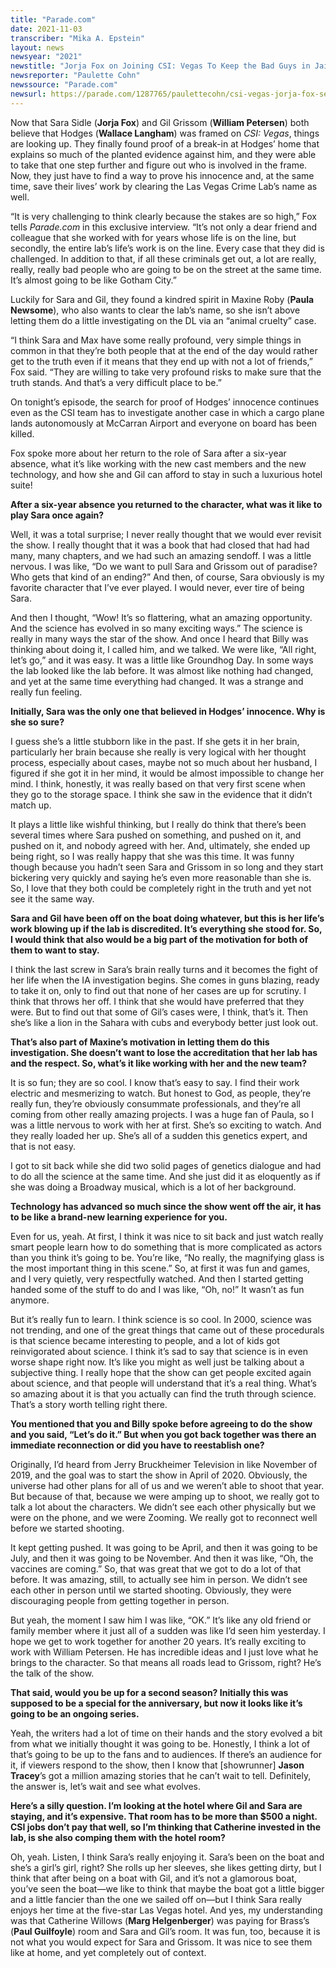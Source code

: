 ```yaml
---
title: "Parade.com"
date: 2021-11-03
transcriber: "Mika A. Epstein"
layout: news
newsyear: "2021"
newstitle: "Jorja Fox on Joining CSI: Vegas To Keep the Bad Guys in Jail and Prevent Vegas from Becoming Another Gotham City!"
newsreporter: "Paulette Cohn"
newssource: "Parade.com"
newsurl: https://parade.com/1287765/paulettecohn/csi-vegas-jorja-fox-season-1-2021/
---
```


Now that Sara Sidle (**Jorja Fox**) and Gil Grissom (**William Petersen**) both believe that Hodges (**Wallace Langham**) was framed on _CSI: Vegas_, things are looking up. They finally found proof of a break-in at Hodges’ home that explains so much of the planted evidence against him, and they were able to take that one step further and figure out who is involved in the frame. Now, they just have to find a way to prove his innocence and, at the same time, save their lives’ work by clearing the Las Vegas Crime Lab’s name as well.

“It is very challenging to think clearly because the stakes are so high,” Fox tells _Parade.com_ in this exclusive interview. “It’s not only a dear friend and colleague that she worked with for years whose life is on the line, but secondly, the entire lab’s life’s work is on the line. Every case that they did is challenged. In addition to that, if all these criminals get out, a lot are really, really, really bad people who are going to be on the street at the same time. It’s almost going to be like Gotham City.”

Luckily for Sara and Gil, they found a kindred spirit in Maxine Roby (**Paula Newsome**), who also wants to clear the lab’s name, so she isn’t above letting them do a little investigating on the DL via an “animal cruelty” case.

“I think Sara and Max have some really profound, very simple things in common in that they’re both people that at the end of the day would rather get to the truth even if it means that they end up with not a lot of friends,” Fox said. “They are willing to take very profound risks to make sure that the truth stands. And that’s a very difficult place to be.”

On tonight’s episode, the search for proof of Hodges’ innocence continues even as the CSI team has to investigate another case in which a cargo plane lands autonomously at McCarran Airport and everyone on board has been killed.

Fox spoke more about her return to the role of Sara after a six-year absence, what it’s like working with the new cast members and the new technology, and how she and Gil can afford to stay in such a luxurious hotel suite!

**After a six-year absence you returned to the character, what was it like to play Sara once again?**

Well, it was a total surprise; I never really thought that we would ever revisit the show. I really thought that it was a book that had closed that had had many, many chapters, and we had such an amazing sendoff. I was a little nervous. I was like, “Do we want to pull Sara and Grissom out of paradise? Who gets that kind of an ending?” And then, of course, Sara obviously is my favorite character that I’ve ever played. I would never, ever tire of being Sara.

And then I thought, “Wow! It’s so flattering, what an amazing opportunity. And the science has evolved in so many exciting ways.” The science is really in many ways the star of the show. And once I heard that Billy was thinking about doing it, I called him, and we talked. We were like, “All right, let’s go,” and it was easy. It was a little like Groundhog Day. In some ways the lab looked like the lab before. It was almost like nothing had changed, and yet at the same time everything had changed. It was a strange and really fun feeling.

**Initially, Sara was the only one that believed in Hodges’ innocence. Why is she so sure?**

I guess she’s a little stubborn like in the past. If she gets it in her brain, particularly her brain because she really is very logical with her thought process, especially about cases, maybe not so much about her husband, I figured if she got it in her mind, it would be almost impossible to change her mind. I think, honestly, it was really based on that very first scene when they go to the storage space. I think she saw in the evidence that it didn’t match up.

It plays a little like wishful thinking, but I really do think that there’s been several times where Sara pushed on something, and pushed on it, and pushed on it, and nobody agreed with her. And, ultimately, she ended up being right, so I was really happy that she was this time. It was funny though because you hadn’t seen Sara and Grissom in so long and they start bickering very quickly and saying he’s even more reasonable than she is. So, I love that they both could be completely right in the truth and yet not see it the same way.

**Sara and Gil have been off on the boat doing whatever, but this is her life’s work blowing up if the lab is discredited. It’s everything she stood for. So, I would think that also would be a big part of the motivation for both of them to want to stay.**

I think the last screw in Sara’s brain really turns and it becomes the fight of her life when the IA investigation begins. She comes in guns blazing, ready to take it on, only to find out that none of her cases are up for scrutiny. I think that throws her off. I think that she would have preferred that they were. But to find out that some of Gil’s cases were, I think, that’s it. Then she’s like a lion in the Sahara with cubs and everybody better just look out.

**That’s also part of Maxine’s motivation in letting them do this investigation. She doesn’t want to lose the accreditation that her lab has and the respect. So, what’s it like working with her and the new team?**

It is so fun; they are so cool. I know that’s easy to say. I find their work electric and mesmerizing to watch. But honest to God, as people, they’re really fun, they’re obviously consummate professionals, and they’re all coming from other really amazing projects. I was a huge fan of Paula, so I was a little nervous to work with her at first. She’s so exciting to watch. And they really loaded her up. She’s all of a sudden this genetics expert, and that is not easy.

I got to sit back while she did two solid pages of genetics dialogue and had to do all the science at the same time. And she just did it as eloquently as if she was doing a Broadway musical, which is a lot of her background.

**Technology has advanced so much since the show went off the air, it has to be like a brand-new learning experience for you.**

Even for us, yeah. At first, I think it was nice to sit back and just watch really smart people learn how to do something that is more complicated as actors than you think it’s going to be. You’re like, “No really, the magnifying glass is the most important thing in this scene.” So, at first it was fun and games, and I very quietly, very respectfully watched. And then I started getting handed some of the stuff to do and I was like, “Oh, no!” It wasn’t as fun anymore.

But it’s really fun to learn. I think science is so cool. In 2000, science was not trending, and one of the great things that came out of these procedurals is that science became interesting to people, and a lot of kids got reinvigorated about science. I think it’s sad to say that science is in even worse shape right now. It’s like you might as well just be talking about a subjective thing. I really hope that the show can get people excited again about science, and that people will understand that it’s a real thing. What’s so amazing about it is that you actually can find the truth through science. That’s a story worth telling right there.

**You mentioned that you and Billy spoke before agreeing to do the show and you said, “Let’s do it.” But when you got back together was there an immediate reconnection or did you have to reestablish one?**

Originally, I’d heard from Jerry Bruckheimer Television in like November of 2019, and the goal was to start the show in April of 2020. Obviously, the universe had other plans for all of us and we weren’t able to shoot that year. But because of that, because we were amping up to shoot, we really got to talk a lot about the characters. We didn’t see each other physically but we were on the phone, and we were Zooming. We really got to reconnect well before we started shooting.

It kept getting pushed. It was going to be April, and then it was going to be July, and then it was going to be November. And then it was like, “Oh, the vaccines are coming.” So, that was great that we got to do a lot of that before. It was amazing, still, to actually see him in person. We didn’t see each other in person until we started shooting. Obviously, they were discouraging people from getting together in person.

But yeah, the moment I saw him I was like, “OK.” It’s like any old friend or family member where it just all of a sudden was like I’d seen him yesterday. I hope we get to work together for another 20 years. It’s really exciting to work with William Petersen. He has incredible ideas and I just love what he brings to the character. So that means all roads lead to Grissom, right? He’s the talk of the show.

**That said, would you be up for a second season? Initially this was supposed to be a special for the anniversary, but now it looks like it’s going to be an ongoing series.**

Yeah, the writers had a lot of time on their hands and the story evolved a bit from what we initially thought it was going to be. Honestly, I think a lot of that’s going to be up to the fans and to audiences. If there’s an audience for it, if viewers respond to the show, then I know that [showrunner] **Jason Tracey**’s got a million amazing stories that he can’t wait to tell. Definitely, the answer is, let’s wait and see what evolves.

**Here’s a silly question. I’m looking at the hotel where Gil and Sara are staying, and it’s expensive. That room has to be more than $500 a night. CSI jobs don’t pay that well, so I’m thinking that Catherine invested in the lab, is she also comping them with the hotel room?**

Oh, yeah. Listen, I think Sara’s really enjoying it. Sara’s been on the boat and she’s a girl’s girl, right? She rolls up her sleeves, she likes getting dirty, but I think that after being on a boat with Gil, and it’s not a glamorous boat, you’ve seen the boat—we like to think that maybe the boat got a little bigger and a little fancier than the one we sailed off on—but I think Sara really enjoys her time at the five-star Las Vegas hotel. And yes, my understanding was that Catherine Willows (**Marg Helgenberger**) was paying for Brass’s (**Paul Guilfoyle**) room and Sara and Gil’s room. It was fun, too, because it is not what you would expect for Sara and Grissom. It was nice to see them like at home, and yet completely out of context.
